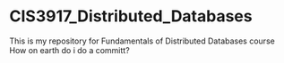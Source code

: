 # CIS3917_Distributed_Databases
This is my repository for Fundamentals of Distributed Databases course
How on earth do i do a committ?
